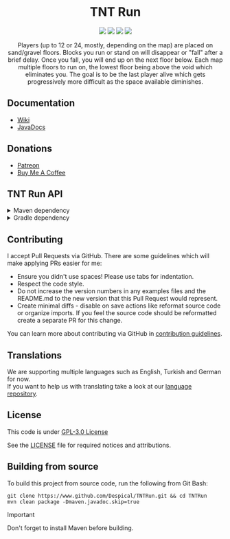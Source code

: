 <h1 align="center">TNT Run</h1>

<div align="center">

[![](https://github.com/Despical/TNTRun/actions/workflows/build.yml/badge.svg)](https://github.com/Despical/TNTRun/actions/workflows/build.yml)
[![](https://jitpack.io/v/Despical/TNTRun.svg)](https://jitpack.io/#Despical/TNTRun)
[![](https://img.shields.io/badge/JavaDocs-latest-lime.svg)](https://javadoc.jitpack.io/com/github/Despical/TNTRun/latest/javadoc/index.html)
[![](https://img.shields.io/badge/BuyMeACoffee-Support-lime.svg?logo=BuyMeACoffee)](https://www.buymeacoffee.com/despical)

Players (up to 12 or 24, mostly, depending on the map) are placed on sand/gravel floors. Blocks you run or stand on will disappear or "fall" after a brief delay. Once you fall, you will end up on the next floor below. Each map multiple floors to run on, the lowest floor being above the void which eliminates you. The goal is to be the last player alive which gets progressively more difficult as the space available diminishes.

</div>

## Documentation
- [Wiki](https://github.com/Despical/TNTRun/wiki)
- [JavaDocs](https://javadoc.jitpack.io/com/github/Despical/TNTRun/latest/javadoc/index.html)
## Donations
- [Patreon](https://www.patreon.com/despical)
- [Buy Me A Coffee](https://www.buymeacoffee.com/despical)

## TNT Run API
<details>
<summary>Maven dependency</summary>

```xml
<repository>
    <id>jitpack.io</id>
    <url>https://jitpack.io</url>
</repository>
```
```xml
<dependency>
    <groupId>com.github.Despical</groupId>
    <artifactId>TNTRun</artifactId>
    <version>2.4.9</version>
    <scope>provided</scope>
</dependency>
```

</details>

<details>
<summary>Gradle dependency</summary>

```
repositories {
    maven { url 'https://jitpack.io' }
}
```
```
dependencies {
    compileOnly group: "com.github.Despical", name: "TNTRun", version: "2.4.9";
}
```
</details>

## Contributing

I accept Pull Requests via GitHub. There are some guidelines which will make applying PRs easier for me:
+ Ensure you didn't use spaces! Please use tabs for indentation.
+ Respect the code style.
+ Do not increase the version numbers in any examples files and the README.md to the new version that this Pull Request would represent.
+ Create minimal diffs - disable on save actions like reformat source code or organize imports. If you feel the source code should be reformatted create a separate PR for this change.

You can learn more about contributing via GitHub in [contribution guidelines](../CONTRIBUTING.md).

## Translations
We are supporting multiple languages such as English, Turkish and German for now.<br>
If you want to help us with translating take a look at our [language repository](https://github.com/Despical/LocaleStorage).

## License
This code is under [GPL-3.0 License](http://www.gnu.org/licenses/gpl-3.0.html)

See the [LICENSE](https://github.com/Despical/TNTRun/blob/master/LICENSE) file for required notices and attributions.

## Building from source
To build this project from source code, run the following from Git Bash:
```
git clone https://www.github.com/Despical/TNTRun.git && cd TNTRun
mvn clean package -Dmaven.javadoc.skip=true
```

> [!IMPORTANT]  
> Don't forget to install Maven before building.
